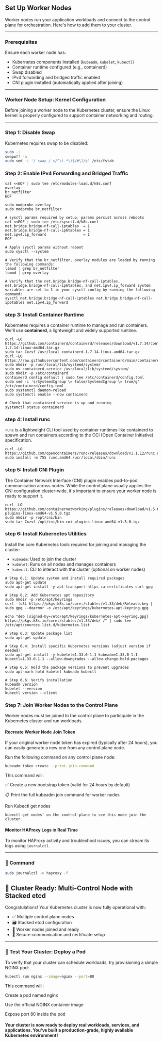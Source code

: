 ## Set Up Worker Nodes

Worker nodes run your application workloads and connect to the control plane for orchestration. Here's how to add them to your cluster.

---

###  Prerequisites

Ensure each worker node has:

- Kubernetes components installed (`kubeadm`, `kubelet`, `kubectl`)
- Container runtime configured (e.g., containerd)
- Swap disabled
- IPv4 forwarding and bridged traffic enabled
- CNI plugin installed (automatically applied after joining)

---

###  Worker Node Setup: Kernel Configuration

Before joining a worker node to the Kubernetes cluster, ensure the Linux kernel is properly configured to support container networking and routing.

---

###  Step 1: Disable Swap

Kubernetes requires swap to be disabled:

```bash
sudo -i
swapoff -a
sudo sed -i '/ swap / s/^\(.*\)$/#\1/g' /etc/fstab
```

### Step 2: Enable IPv4 Forwarding and Bridged Traffic

```
cat <<EOF | sudo tee /etc/modules-load.d/k8s.conf
overlay
br_netfilter
EOF

sudo modprobe overlay
sudo modprobe br_netfilter

# sysctl params required by setup, params persist across reboots
cat <<EOF | sudo tee /etc/sysctl.d/k8s.conf
net.bridge.bridge-nf-call-iptables  = 1
net.bridge.bridge-nf-call-ip6tables = 1
net.ipv4.ip_forward                 = 1
EOF

# Apply sysctl params without reboot
sudo sysctl --system

# Verify that the br_netfilter, overlay modules are loaded by running the following commands:
lsmod | grep br_netfilter
lsmod | grep overlay

# Verify that the net.bridge.bridge-nf-call-iptables, net.bridge.bridge-nf-call-ip6tables, and net.ipv4.ip_forward system variables are set to 1 in your sysctl config by running the following command:
sysctl net.bridge.bridge-nf-call-iptables net.bridge.bridge-nf-call-ip6tables net.ipv4.ip_forward
```

### step 3: Install Container Runtime

Kubernetes requires a container runtime to manage and run containers. We'll use **containerd**, a lightweight and widely supported runtime.

```
curl -LO https://github.com/containerd/containerd/releases/download/v1.7.14/containerd-1.7.14-linux-amd64.tar.gz
sudo tar Cxzvf /usr/local containerd-1.7.14-linux-amd64.tar.gz
curl -LO https://raw.githubusercontent.com/containerd/containerd/main/containerd.service
sudo mkdir -p /usr/local/lib/systemd/system/
sudo mv containerd.service /usr/local/lib/systemd/system/
sudo mkdir -p /etc/containerd
containerd config default | sudo tee /etc/containerd/config.toml
sudo sed -i 's/SystemdCgroup \= false/SystemdCgroup \= true/g' /etc/containerd/config.toml
sudo systemctl daemon-reload
sudo systemctl enable --now containerd

# Check that containerd service is up and running
systemctl status containerd
```

### step 4: Install runc

`runc` is a lightweight CLI tool used by container runtimes like containerd to spawn and run containers according to the OCI (Open Container Initiative) specification.

```
curl -LO https://github.com/opencontainers/runc/releases/download/v1.1.12/runc.amd64
sudo install -m 755 runc.amd64 /usr/local/sbin/runc
```

### step 5: Install CNI Plugin


The Container Network Interface (CNI) plugin enables pod-to-pod communication across nodes. While the control plane usually applies the CNI configuration cluster-wide, it's important to ensure your worker node is ready to support it.

```
curl -LO https://github.com/containernetworking/plugins/releases/download/v1.5.0/cni-plugins-linux-amd64-v1.5.0.tgz
sudo mkdir -p /opt/cni/bin
sudo tar Cxzvf /opt/cni/bin cni-plugins-linux-amd64-v1.5.0.tgz
```

### step 6: Install Kubernetes Utilities

Install the core Kubernetes tools required for joining and managing the cluster:

- `kubeadm`: Used to join the cluster
- `kubelet`: Runs on all nodes and manages containers
- `kubectl`: CLI to interact with the cluster (optional on worker nodes)

```
# Step 6.1: Update system and install required packages
sudo apt-get update
sudo apt-get install -y apt-transport-https ca-certificates curl gpg

# Step 6.2: Add Kubernetes apt repository
sudo mkdir -p /etc/apt/keyrings
curl -fsSL https://pkgs.k8s.io/core:/stable:/v1.33/deb/Release.key | sudo gpg --dearmor -o /etc/apt/keyrings/kubernetes-apt-keyring.gpg

echo "deb [signed-by=/etc/apt/keyrings/kubernetes-apt-keyring.gpg] https://pkgs.k8s.io/core:/stable:/v1.33/deb/ /" | sudo tee /etc/apt/sources.list.d/kubernetes.list

# Step 6.3: Update package list
sudo apt-get update

# Step 6.4: Install specific Kubernetes versions (adjust version if needed)
sudo apt-get install -y kubelet=1.33.0-1.1 kubeadm=1.33.0-1.1 kubectl=1.33.0-1.1 --allow-downgrades --allow-change-held-packages

# Step 6.5: Hold the package versions to prevent upgrades
sudo apt-mark hold kubelet kubeadm kubectl

# Step 6.6: Verify installation
kubeadm version
kubelet --version
kubectl version --client

```

### Step 7: Join Worker Nodes to the Control Plane

Worker nodes must be joined to the control plane to participate in the Kubernetes cluster and run workloads.

#### Recreate Worker Node Join Token 

If your original worker node token has expired (typically after 24 hours), you can easily generate a new one from any control plane node.

Run the following command on any control plane node:

```bash
kubeadm token create --print-join-command
```

This command will:

✅ Create a new bootstrap token (valid for 24 hours by default)

📋 Print the full kubeadm join command for worker nodes

Run Kubectl get nodes 

```
kubectl get nodes' on the control-plane to see this node join the cluster.
```

####  Monitor HAProxy Logs in Real Time

To monitor HAProxy activity and troubleshoot issues, you can stream its logs using `journalctl`.

---

### 🔧 Command

```bash
sudo journalctl -u haproxy -f
```

## 🎉 Cluster Ready: Multi-Control Node with Stacked etcd

Congratulations! Your Kubernetes cluster is now fully operational with:

- ✅ Multiple control plane nodes
- 🗃️ Stacked etcd configuration
- 🧱 Worker nodes joined and ready
- 🔐 Secure communication and certificate setup

---

### 🚀 Test Your Cluster: Deploy a Pod

To verify that your cluster can schedule workloads, try provisioning a simple NGINX pod:

```bash
kubectl run nginx --image=nginx --port=80
```

This command will:

Create a pod named nginx

Use the official NGINX container image

Expose port 80 inside the pod

#### Your cluster is now ready to deploy real workloads, services, and applications. You’ve built a production-grade, highly available Kubernetes environment!











